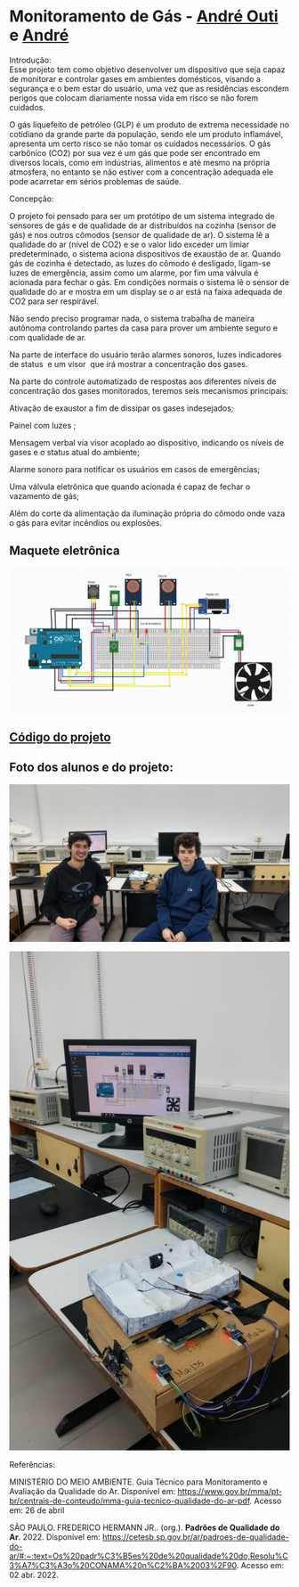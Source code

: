 # Monitoramento de Gás - [André Outi]() e [André]()

Introdução:  
Esse projeto tem como objetivo desenvolver um dispositivo que seja capaz de monitorar e controlar gases em ambientes domésticos, visando a segurança e o bem estar do usuário, uma vez que as residências escondem perigos que colocam diariamente nossa vida em risco se não forem cuidados.

O gás liquefeito de petróleo (GLP) é um produto de extrema necessidade no cotidiano da grande parte da população, sendo ele um produto inflamável, apresenta um certo risco se não tomar os cuidados necessários. O gás carbônico (CO2) por sua vez é um gás que pode ser encontrado em diversos locais, como em indústrias, alimentos e até mesmo na própria atmosfera, no entanto se não estiver com a concentração adequada ele pode acarretar em sérios problemas de saúde.

Concepção:

O projeto foi pensado para ser um protótipo de um sistema integrado de sensores de gás e de qualidade de ar distribuídos na cozinha (sensor de gás) e nos outros cômodos (sensor de qualidade de ar). O sistema lê a qualidade do ar (nível de CO2) e se o valor lido exceder um limiar predeterminado, o sistema aciona dispositivos de exaustão de ar. Quando gás de cozinha é detectado, as luzes do cômodo é desligado, ligam-se luzes de emergência, assim como um alarme, por fim uma válvula é acionada para fechar o gás. Em condições normais o sistema lê o sensor de qualidade do ar e mostra em um display se o ar está na faixa adequada de CO2 para ser respirável.

Não sendo preciso programar nada, o sistema trabalha de maneira autônoma controlando partes da casa para prover um ambiente seguro e com qualidade de ar.

Na parte de interface do usuário terão alarmes sonoros, luzes indicadores de status  e um visor  que irá mostrar a concentração dos gases.

Na parte do controle automatizado de respostas aos diferentes níveis de concentração dos gases monitorados, teremos seis mecanismos principais:

Ativação de exaustor a fim de dissipar os gases indesejados;

Painel com luzes ;

Mensagem verbal via visor acoplado ao dispositivo, indicando os níveis de gases e o status atual do ambiente;

Alarme sonoro para notificar os usuários em casos de emergências;

Uma válvula eletrônica que quando acionada é capaz de fechar o vazamento de gás;

Além do corte da alimentação da iluminação própria do cômodo onde vaza o gás para evitar incêndios ou explosões.

## Maquete eletrônica

![Maquete](maquete.png)

## [Código do projeto](./codigo.ino)

## Foto dos alunos e do projeto:

![Alunos](alunos.jpeg)

![Projeto](projeto.jpeg)

Referências:

MINISTÉRIO DO MEIO AMBIENTE. Guia Técnico para Monitoramento e Avaliação da Qualidade do Ar. Disponível em: https://www.gov.br/mma/pt-br/centrais-de-conteudo/mma-guia-tecnico-qualidade-do-ar-pdf. Acesso em: 26 de abril

SÃO PAULO. FREDERICO HERMANN JR.. (org.). **Padrões de Qualidade do Ar**. 2022. Disponível em: https://cetesb.sp.gov.br/ar/padroes-de-qualidade-do-ar/#:~:text=Os%20padr%C3%B5es%20de%20qualidade%20do,Resolu%C3%A7%C3%A3o%20CONAMA%20n%C2%BA%2003%2F90. Acesso em: 02 abr. 2022.
